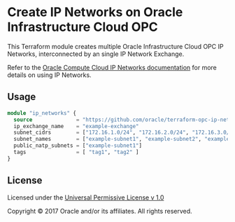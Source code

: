 Create IP Networks on Oracle Infrastructure Cloud OPC
=====================================================

This Terraform module creates multiple Oracle Infrastructure Cloud OPC IP Networks, interconnected by an single IP Network Exchange.

Refer to the [Oracle Compute Cloud IP Networks documentation](https://docs.oracle.com/en/cloud/iaas/compute-iaas-cloud/stcsg/ip-networks.html) for more details on using IP Networks.

Usage
-----

```tf
module "ip_networks" {
  source              = "https://github.com/oracle/terraform-opc-ip-network"
  ip_exchange_name    = "example-exchange"
  subnet_cidrs        = ["172.16.1.0/24", "172.16.2.0/24", "172.16.3.0/24"]
  subnet_names        = ["example-subnet1", "example-subnet2", "example-subnet3"]
  public_natp_subnets = ["example-subnet1"]
  tags                = [ "tag1", "tag2" ]
}
```

License
-------

Licensed under the [Universal Permissive License v 1.0](LICENSE.md)

Copyright © 2017 Oracle and/or its affiliates. All rights reserved.

